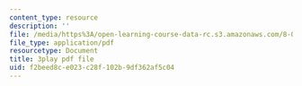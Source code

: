 ```yaml
---
content_type: resource
description: ''
file: /media/https%3A/open-learning-course-data-rc.s3.amazonaws.com/8-01sc-classical-mechanics-fall-2016/f2beed8ce023c28f102b9df362af5c04_ThP6wQkf5ec.pdf
file_type: application/pdf
resourcetype: Document
title: 3play pdf file
uid: f2beed8c-e023-c28f-102b-9df362af5c04
---
```

